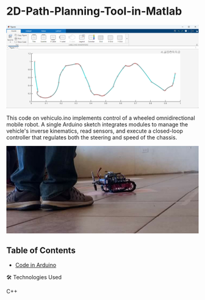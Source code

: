 # 2D-Path-Planning-Tool-in-Matlab

![image](https://raw.githubusercontent.com/miguelvmonroy/2D-Path-Planning-Tool-in-Matlab/refs/heads/master/PlotMatlab.png)




This code on vehiculo.ino implements control of a wheeled omnidirectional mobile robot. A single Arduino sketch integrates modules to manage the vehicle's inverse kinematics, read sensors, and execute a closed-loop controller that regulates both the steering and speed of the chassis.

<p align="center">
  <img src="https://raw.githubusercontent.com/miguelvmonroy/omnidirectional-mobile-robot/refs/heads/main/FotosVehiculo.jpg" alt="Vehículo Omnidireccional" />
</p>



## Table of Contents
- [Code in Arduino](https://github.com/miguelvmonroy/omnidirectional-mobile-robot/blob/main/vehiculo.ino)

🛠 Technologies Used

C++
